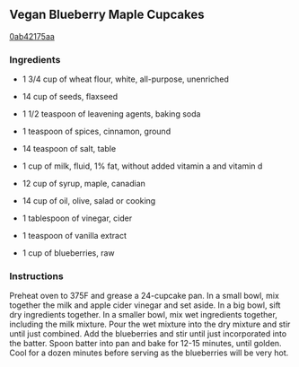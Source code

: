 ## Vegan Blueberry Maple Cupcakes

[0ab42175aa](http://www.food.com/recipe/vegan-blueberry-maple-cupcakes-472392)

### Ingredients

 - 1 3/4 cup of wheat flour, white, all-purpose, unenriched

 - 14 cup of seeds, flaxseed

 - 1 1/2 teaspoon of leavening agents, baking soda

 - 1 teaspoon of spices, cinnamon, ground

 - 14 teaspoon of salt, table

 - 1 cup of milk, fluid, 1% fat, without added vitamin a and vitamin d

 - 12 cup of syrup, maple, canadian

 - 14 cup of oil, olive, salad or cooking

 - 1 tablespoon of vinegar, cider

 - 1 teaspoon of vanilla extract

 - 1 cup of blueberries, raw

### Instructions

Preheat oven to 375F and grease a 24-cupcake pan. In a small bowl, mix together the milk and apple cider vinegar and set aside. In a big bowl, sift dry ingredients together. In a smaller bowl, mix wet ingredients together, including the milk mixture. Pour the wet mixture into the dry mixture and stir until just combined. Add the blueberries and stir until just incorporated into the batter. Spoon batter into pan and bake for 12-15 minutes, until golden. Cool for a dozen minutes before serving as the blueberries will be very hot.